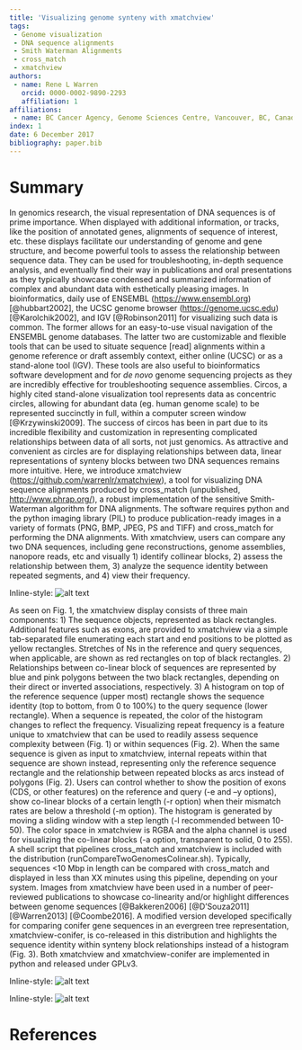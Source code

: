```yaml
---
title: 'Visualizing genome synteny with xmatchview'
tags:
 - Genome visualization
 - DNA sequence alignments
 - Smith Waterman Alignments
 - cross_match
 - xmatchview
authors:
 - name: Rene L Warren
   orcid: 0000-0002-9890-2293 
   affiliation: 1
affiliations:
 - name: BC Cancer Agency, Genome Sciences Centre, Vancouver, BC, Canada
index: 1
date: 6 December 2017
bibliography: paper.bib
---
```


# Summary

In genomics research, the visual representation of DNA sequences is of prime importance. When displayed with additional information, or tracks, like the position of annotated genes, alignments of sequence of interest, etc. these displays facilitate our understanding of genome and gene structure, and become powerful tools to assess the relationship between sequence data. They can be used for troubleshooting, in-depth sequence analysis, and eventually find their way in publications and oral presentations as they typically showcase condensed and summarized information of complex and abundant data with esthetically pleasing images.
In bioinformatics, daily use of ENSEMBL (https://www.ensembl.org) [@hubbart2002], the UCSC genome browser (https://genome.ucsc.edu) [@Karolchik2002], and IGV [@Robinson2011] for visualizing such data is common. The former allows for an easy-to-use visual navigation of the ENSEMBL genome databases. The latter two are customizable and flexible tools that can be used to situate sequence [read] alignments within a genome reference or draft assembly context, either online (UCSC) or as a stand-alone tool (IGV). These tools are also useful to bioinformatics software development and for *de novo* genome sequencing projects as they are incredibly effective for troubleshooting sequence assemblies. Circos, a highly cited stand-alone visualization tool represents data as concentric circles, allowing for abundant data (eg. human genome scale) to be represented succinctly in full, within a computer screen window [@Krzywinski2009]. The success of circos has been in part due to its incredible flexibility and customization in representing complicated relationships between data of all sorts, not just genomics. As attractive and convenient as circles are for displaying relationships between data, linear representations of synteny blocks between two DNA sequences remains more intuitive.
	Here, we introduce xmatchview (https://github.com/warrenlr/xmatchview), a tool for visualizing DNA sequence alignments produced by cross_match (unpublished, http://www.phrap.org/), a robust implementation of the sensitive Smith-Waterman algorithm for DNA alignments. The software requires python and the python imaging library (PIL) to produce publication-ready images in a variety of formats (PNG, BMP, JPEG, PS and TIFF) and cross_match for performing the DNA alignments. With xmatchview, users can compare any two DNA sequences, including gene reconstructions, genome assemblies, nanopore reads, etc and visually 1) identify collinear blocks, 2) assess the relationship between them, 3) analyze the sequence identity between repeated segments, and 4) view their frequency.

Inline-style: 
![alt text](https://github.com/warrenlr/xmatchview/blob/master/paper/images/Fig1.png "Figure 1. Genome sequence synteny between *E. coli* strains O157:H7 str. Sakai and K12 str. MC4100 (Genbank accessions BA000007.2 and HG738867.1). A large inversion is seen in one genome relative to the other. Open reading frames in both genomes are displayed in yellow.")

As seen on Fig. 1, the xmatchview display consists of three main components: 1) The sequence objects, represented as black rectangles. Additional features such as exons, are provided to xmatchview via a simple tab-separated file enumerating each start and end positions to be plotted as yellow rectangles. Stretches of Ns in the reference and query sequences, when applicable, are shown as red rectangles on top of black rectangles. 2) Relationships between co-linear block of sequences are represented by blue and pink polygons between the two black rectangles, depending on their direct or inverted associations, respectively. 3) A histogram on top of the reference sequence (upper most) rectangle shows the sequence identity (top to bottom, from 0 to 100%) to the query sequence (lower rectangle). When a sequence is repeated, the color of the histogram changes to reflect the frequency. Visualizing repeat frequency is a feature unique to xmatchview that can be used to readily assess sequence complexity between (Fig. 1) or within sequences (Fig. 2). When the same sequence is given as input to xmatchview, internal repeats within that sequence are shown instead, representing only the reference sequence rectangle and the relationship between repeated blocks as arcs instead of polygons (Fig. 2). Users can control whether to show the position of exons (CDS, or other features) on the reference and query (-e and –y options), show co-linear blocks of a certain length (-r option) when their mismatch rates are below a threshold (-m option). The histogram is generated by moving a sliding window with a step length (-l recommended between 10-50). The color space in xmatchview is RGBA and the alpha channel is used for visualizing the co-linear blocks (-a option, transparent to solid, 0 to 255). A shell script that pipelines cross_match and xmatchview is included with the distribution (runCompareTwoGenomesColinear.sh). Typically, sequences <10 Mbp in length can be compared with cross_match and displayed in less than XX minutes using this pipeline, depending on your system. Images from xmatchview have been used in a number of peer-reviewed publications to showcase co-linearity and/or highlight differences between genome sequences [@Bakkeren2006] [@D’Souza2011] [@Warren2013] [@Coombe2016]. A modified version developed specifically for comparing conifer gene sequences in an evergreen tree representation, xmatchview-conifer, is co-released in this distribution and highlights the sequence identity within synteny block relationships instead of a histogram (Fig. 3). Both xmatchview and xmatchview-conifer are implemented in python and released under GPLv3. 

Inline-style: 
![alt text](https://github.com/warrenlr/xmatchview/blob/master/paper/images/Fig2.png "Figure 2. Sequence repeats within the human TP53 gene (Genbank accession U94788.1). The TP53 mRNA sequence is shown by yellow rectangles.")

Inline-style: 
![alt text](https://github.com/warrenlr/xmatchview/blob/master/paper/images/Fig3.png "Figure 3. Sequence comparisons of the flowering locus gene FTL1 in Norway and Sitka spruce genes, *P. abies* and *P. sitchensis* with xmatchview-conifer (Genbank accessions JN039333.1 and KT263970.1). The position of exons is indicated by the black rectangles outside on the outer edge of the tree.")


# References
